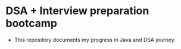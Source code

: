 # DSA + Interview preparation bootcamp
- This repository documents my progress in Java and DSA journey.
